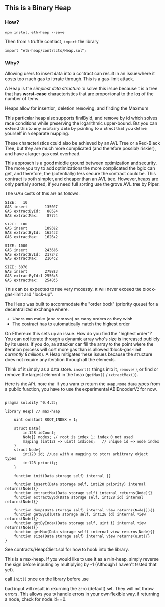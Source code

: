 ## This is a Binary Heap

### How?
```
npm install eth-heap --save
```
Then from a truffle contract, `import` the library
```solidity
import "eth-heap/contracts/Heap.sol";

```

### Why?

Allowing users to insert data into a contract can result in an issue where it costs too much gas to iterate through. This is a gas-limit attack.

A Heap is the *simplest data structure* to solve this issue because it is a tree that has **worst-case** characteristics that are proportional to the log of the number of items.

Heaps allow for insertion, deletion removing, and finding the Maximum

This particular heap also supports findById, and remove by id which solves race conditions while preserving the logarithmic upper-bound.
But you can extend this to any arbitrary data by pointing to a struct that you define yourself in a separate mapping.

These characteristics could also be achieved by an AVL Tree or a Red-Black Tree, but they are much more complicated (and therefore possibly riskier), and have a larger gas cost overhead.

This approach is a good middle ground between optimization and security. The more you try to add optimizations the more complicated the logic can get, and therefore, the (potentially) less secure the contract could be. This contract is both simpler, and cheaper than an AVL tree. However, heaps are only partially sorted, if you need full sorting use the grove AVL tree by Piper.

The GAS costs of this are as follows:
```
SIZE:   10
GAS insert        135097
GAS extractById:   88524
GAS extractMax:    87734

SIZE:  100
GAS insert        189392
GAS extractById:  163432
GAS extractMax:   162642

SIZE: 1000
GAS insert        243686
GAS extractById:  217242
GAS extractMax:   216452

SIZE: 3870
GAS insert        279883
GAS extractById:1 255645
GAS extractMax:   254855
```
This can be expected to rise very modestly. It will never exceed the block-gas-limit and "lock-up".

The Heap was built to accommodate the "order book" (priority queue) for a decentralized exchange where. 
  - Users can make (and remove) as many orders as they wish
  - The contract has to automatically match the highest order

On Ethereum this sets up an issue. How do you find the "highest order"? You can *not* iterate through a dynamic array who's size is increased publicly by its users. If you do, an attacker can fill the array to the point where the iteration process will cost more gas than is allowed (block-gas-limit *currently 8 million*). A Heap mitigates these issues because the structure does not require any iteration through all the elements.

Think of it simply as a data store. `insert()` things into it, `remove()`, or find or remove the largest element in the heap (`getMax()` / `extractMax()`).

Here is the API. note that if you want to return the `Heap.Node` data types from a public function, you have to use the experimental ABIEncoderV2 for now.

```solidity

pragma solidity ^0.4.23;

library Heap{ // max-heap

    uint constant ROOT_INDEX = 1;

    struct Data{
        int128 idCount;
        Node[] nodes; // root is index 1; index 0 not used
        mapping (int128 => uint) indices;   // unique id => node index
    }
    struct Node{
        int128 id; //use with a mapping to store arbitrary object types
        int128 priority;
    }

    function init(Data storage self) internal {}

    function insert(Data storage self, int128 priority) internal returns(Node){}
    function extractMax(Data storage self) internal returns(Node){}
    function extractById(Data storage self, int128 id) internal returns(Node){}

    function dump(Data storage self) internal view returns(Node[]){}
    function getById(Data storage self, int128 id) internal view returns(Node){}
    function getByIndex(Data storage self, uint i) internal view returns(Node){}
    function getMax(Data storage self) internal view returns(Node){}
    function size(Data storage self) internal view returns(uint){}
}

```
See contracts/HeapClient.sol for how to hook into the library.

This is a max-heap. If you would like to use it as a min-heap, simply reverse the sign before inputing by multiplying by -1 (Although I haven't tested that yet).

call `init()` once on the library before use

bad input will result in returning the zero (default) set. They will not throw errors. This allows you to handle errors in your own flexible way. if returning a node, check for node.id==0.
